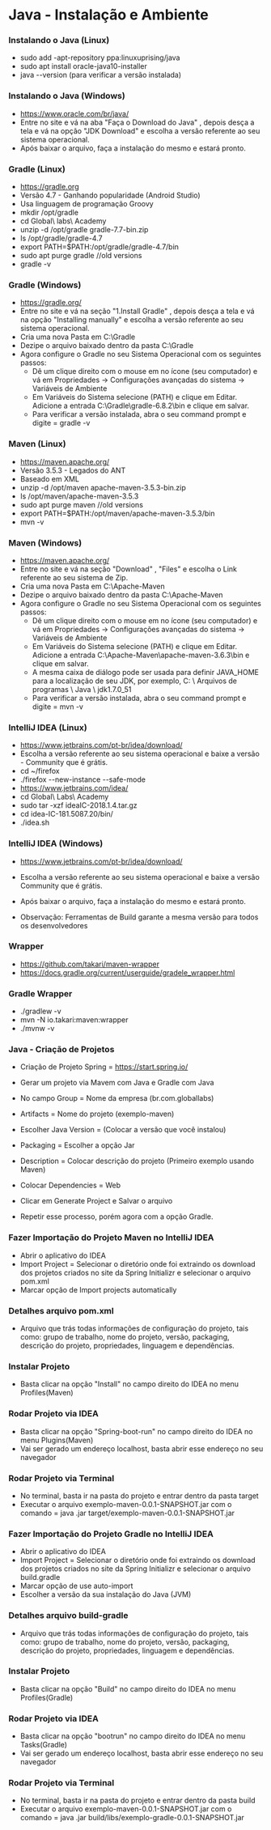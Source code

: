 # Java - Instalação e Ambiente

### Instalando o Java (Linux)

- sudo add -apt-repository ppa:linuxuprising/java
- sudo apt install oracle-java10-installer
- java --version (para verificar a versão instalada)

### Instalando o Java (Windows)

- https://www.oracle.com/br/java/
- Entre no site e vá na aba "Faça o Download do Java" , depois desça a tela e vá na opção "JDK Download" e escolha a versão referente ao seu sistema operacional.
- Após baixar o arquivo, faça a instalação do mesmo e estará pronto.

### Gradle (Linux)

- https://gradle.org
- Versão 4.7 - Ganhando popularidade (Android Studio)
- Usa linguagem de programação Groovy
- mkdir /opt/gradle
- cd Global\ labs\ Academy
- unzip -d /opt/gradle gradle-7.7-bin.zip
- ls /opt/gradle/gradle-4.7
- export PATH=$PATH:/opt/gradle/gradle-4.7/bin
- sudo apt purge gradle //old versions
- gradle -v

### Gradle (Windows)

- https://gradle.org/
- Entre no site e vá na seção "1.Install Gradle" , depois desça a tela e vá na opção "Installing manually" e escolha a versão referente ao seu sistema operacional.
- Cria uma nova Pasta em C:\Gradle
- Dezipe o arquivo baixado dentro da pasta C:\Gradle
- Agora configure o Gradle no seu Sistema Operacional com os seguintes passos:
  - Dê um clique direito com o mouse em no ícone (seu computador) e vá em Propriedades → Configurações avançadas do sistema → Variáveis de Ambiente
  - Em Variáveis do Sistema selecione (PATH) e clique em Editar.
    Adicione a entrada C:\Gradle\gradle-6.8.2\bin e clique em salvar.
  - Para verificar a versão instalada, abra o seu command prompt e digite = gradle -v

### Maven (Linux)

- https://maven.apache.org/
- Versão 3.5.3 - Legados do ANT
- Baseado em XML
- unzip -d /opt/maven apache-maven-3.5.3-bin.zip
- ls /opt/maven/apache-maven-3.5.3
- sudo apt purge maven //old versions
- export PATH=$PATH:/opt/maven/apache-maven-3.5.3/bin
- mvn -v

### Maven (Windows)

- https://maven.apache.org/
- Entre no site e vá na seção "Download" , "Files" e escolha o Link referente ao seu sistema de Zip.
- Cria uma nova Pasta em C:\Apache-Maven
- Dezipe o arquivo baixado dentro da pasta C:\Apache-Maven
- Agora configure o Gradle no seu Sistema Operacional com os seguintes passos:
  - Dê um clique direito com o mouse em no ícone (seu computador) e vá em Propriedades → Configurações avançadas do sistema → Variáveis de Ambiente
  - Em Variáveis do Sistema selecione (PATH) e clique em Editar.
    Adicione a entrada C:\Apache-Maven\apache-maven-3.6.3\bin e clique em salvar.
  - A mesma caixa de diálogo pode ser usada para definir JAVA_HOME para a localização de seu JDK, por exemplo, C: \ Arquivos de programas \ Java \ jdk1.7.0_51
  - Para verificar a versão instalada, abra o seu command prompt e digite = mvn -v

### IntelliJ IDEA (Linux)

- https://www.jetbrains.com/pt-br/idea/download/
- Escolha a versão referente ao seu sistema operacional e baixe a versão - Community que é grátis.
- cd ~/firefox
- ./firefox --new-instance --safe-mode
- https://www.jetbrains.com/idea/
- cd Global\ Labs\ Academy
- sudo tar -xzf ideaIC-2018.1.4.tar.gz
- cd idea-IC-181.5087.20/bin/
- ./idea.sh

### IntelliJ IDEA (Windows)

- https://www.jetbrains.com/pt-br/idea/download/
- Escolha a versão referente ao seu sistema operacional e baixe a versão Community que é grátis.
- Após baixar o arquivo, faça a instalação do mesmo e estará pronto.

- Observação: Ferramentas de Build garante a mesma versão para todos os desenvolvedores

### Wrapper

- https://github.com/takari/maven-wrapper
- https://docs.gradle.org/current/userguide/gradele_wrapper.html

### Gradle Wrapper

- ./gradlew -v
- mvn -N io.takari:maven:wrapper
- ./mvnw -v

### Java - Criação de Projetos

- Criação de Projeto Spring = https://start.spring.io/

- Gerar um projeto via Mavem com Java e Gradle com Java
- No campo Group = Nome da empresa (br.com.globallabs)
- Artifacts = Nome do projeto (exemplo-maven)
- Escolher Java Version = (Colocar a versão que você instalou)
- Packaging = Escolher a opção Jar
- Description = Colocar descrição do projeto (Primeiro exemplo usando Maven)
- Colocar Dependencies = Web
- Clicar em Generate Project e Salvar o arquivo
- Repetir esse processo, porém agora com a opção Gradle.

### Fazer Importação do Projeto Maven no IntelliJ IDEA

- Abrir o aplicativo do IDEA
- Import Project = Selecionar o diretório onde foi extraindo os download dos projetos criados no site da Spring Initializr e selecionar o arquivo pom.xml
- Marcar opção de Import projects automatically

### Detalhes arquivo pom.xml

- Arquivo que trás todas informações de configuração do projeto, tais como: grupo de trabalho, nome do projeto, versão, packaging, descrição do projeto, propriedades, linguagem e dependências.

### Instalar Projeto

- Basta clicar na opção "Install" no campo direito do IDEA no menu Profiles(Maven)

### Rodar Projeto via IDEA

- Basta clicar na opção "Spring-boot-run" no campo direito do IDEA no menu Plugins(Maven)
- Vai ser gerado um endereço localhost, basta abrir esse endereço no seu navegador

### Rodar Projeto via Terminal

- No terminal, basta ir na pasta do projeto e entrar dentro da pasta target
- Executar o arquivo exemplo-maven-0.0.1-SNAPSHOT.jar com o comando = java .jar target/exemplo-maven-0.0.1-SNAPSHOT.jar

### Fazer Importação do Projeto Gradle no IntelliJ IDEA

- Abrir o aplicativo do IDEA
- Import Project = Selecionar o diretório onde foi extraindo os download dos projetos criados no site da Spring Initializr e selecionar o arquivo build.gradle
- Marcar opção de use auto-import
- Escolher a versão da sua instalação do Java (JVM)

### Detalhes arquivo build-gradle

- Arquivo que trás todas informações de configuração do projeto, tais como: grupo de trabalho, nome do projeto, versão, packaging, descrição do projeto, propriedades, linguagem e dependências.

### Instalar Projeto

- Basta clicar na opção "Build" no campo direito do IDEA no menu Profiles(Gradle)

### Rodar Projeto via IDEA

- Basta clicar na opção "bootrun" no campo direito do IDEA no menu Tasks(Gradle)
- Vai ser gerado um endereço localhost, basta abrir esse endereço no seu navegador

### Rodar Projeto via Terminal

- No terminal, basta ir na pasta do projeto e entrar dentro da pasta build
- Executar o arquivo exemplo-maven-0.0.1-SNAPSHOT.jar com o comando = java .jar build/libs/exemplo-gradle-0.0.1-SNAPSHOT.jar
